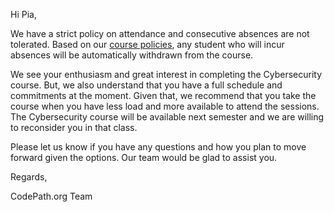 Hi Pia, 

We have a strict policy on attendance and consecutive absences are not tolerated. Based on our [course policies](https://codepath.org/classes), any student who will incur absences will be automatically withdrawn from the course. 

We see your enthusiasm and great interest in completing the Cybersecurity course. But, we also understand that you have a full schedule and commitments at the moment. Given that, we recommend that you take the course when you have less load and more available to attend the sessions. The Cybersecurity course will be available next semester and we are willing to reconsider you in that class. 

Please let us know if you have any questions and how you plan to move forward given the options. Our team would be glad to assist you. 

Regards,

CodePath.org Team
